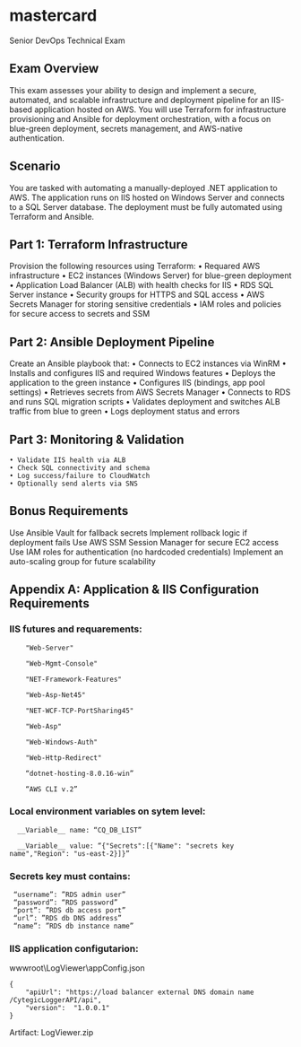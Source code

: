 # mastercard
Senior DevOps Technical Exam


## Exam Overview
This exam assesses your ability to design and implement a secure, automated, and scalable infrastructure and deployment pipeline for an IIS-based application hosted on AWS. You will use Terraform for infrastructure provisioning and Ansible for deployment orchestration, with a focus on blue-green deployment, secrets management, and AWS-native authentication.

## Scenario
You are tasked with automating a manually-deployed .NET application to AWS. The application runs on IIS hosted on Windows Server and connects to a SQL Server database. The deployment must be fully automated using Terraform and Ansible.

## Part 1: Terraform Infrastructure
Provision the following resources using Terraform:
    • Requared AWS infrastructure
    • EC2 instances (Windows Server) for blue-green deployment
    • Application Load Balancer (ALB) with health checks for IIS
    • RDS SQL Server instance
    • Security groups for HTTPS and SQL access
    • AWS Secrets Manager for storing sensitive credentials
    • IAM roles and policies for secure access to secrets and SSM

## Part 2: Ansible Deployment Pipeline
Create an Ansible playbook that:
    • Connects to EC2 instances via WinRM
    • Installs and configures IIS and required Windows features
    • Deploys the application to the green instance
    • Configures IIS (bindings, app pool settings)
    • Retrieves secrets from AWS Secrets Manager
    • Connects to RDS and runs SQL migration scripts
    • Validates deployment and switches ALB traffic from blue to green
    • Logs deployment status and errors
    
## Part 3: Monitoring & Validation
    • Validate IIS health via ALB
    • Check SQL connectivity and schema
    • Log success/failure to CloudWatch
    • Optionally send alerts via SNS

## Bonus Requirements
Use Ansible Vault for fallback secrets
Implement rollback logic if deployment fails
Use AWS SSM Session Manager for secure EC2 access
Use IAM roles for authentication (no hardcoded credentials)
Implement an auto-scaling group for future scalability



## Appendix A: Application & IIS Configuration Requirements

### IIS futures and requarements:

        "Web-Server"
        
        "Web-Mgmt-Console"
        
        "NET-Framework-Features"
        
        "Web-Asp-Net45"
        
        "NET-WCF-TCP-PortSharing45"
        
        "Web-Asp"
        
        "Web-Windows-Auth"
        
        "Web-Http-Redirect"
        
        “dotnet-hosting-8.0.16-win”
        
        “AWS CLI v.2”
        
### Local environment variables on sytem level:

      __Variable__ name: “CQ_DB_LIST”
      
      __Variable__ value: “{"Secrets":[{"Name": "secrets key name","Region": "us-east-2}]}”
      
### Secrets key must contains:

     “username”: ”RDS admin user”
     “password”: “RDS password”
     “port”: ”RDS db access port”
     “url”: ”RDS db DNS address”
     “name”: ”RDS db instance name”
### IIS application configutarion:

   wwwroot\LogViewer\appConfig.json
   
    {
        "apiUrl": "https://load balancer external DNS domain name /CytegicLoggerAPI/api",
        "version":  "1.0.0.1"
    }

Artifact:
     LogViewer.zip

